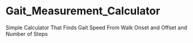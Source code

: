 # Gait_Measurement_Calculator
Simple Calculator That Finds Gait Speed From Walk Onset and Offset and Number of Steps 
